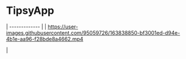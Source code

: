 # TipsyApp
| ------------- |
| https://user-images.githubusercontent.com/95059726/163838850-bf3001ed-d94e-4b1e-aa96-f28bde8a4662.mp4



| 
